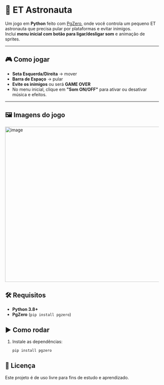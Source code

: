 # 🚀 ET Astronauta

Um jogo em **Python** feito com [PgZero](https://pygame-zero.readthedocs.io/en/stable/), onde você controla um pequeno ET astronauta que precisa pular por plataformas e evitar inimigos.  
Inclui **menu inicial com botão para ligar/desligar som** e animação de sprites.

---

## 🎮 Como jogar

- **Seta Esquerda/Direita** → mover
- **Barra de Espaço** → pular
- **Evite os inimigos** ou será **GAME OVER**  
- No menu inicial, clique em **"Som ON/OFF"** para ativar ou desativar música e efeitos.

---

## 🖼️ Imagens do jogo

<img width="1017" height="509" alt="image" src="https://github.com/user-attachments/assets/3cb2b8c9-7f70-456b-8e2c-745df57f52ee" />



## 🛠️ Requisitos

- **Python 3.8+**
- **PgZero** (`pip install pgzero`)


## ▶️ Como rodar

1. Instale as dependências:
   ```bash
   pip install pgzero

   
## 📜 Licença
Este projeto é de uso livre para fins de estudo e aprendizado.
